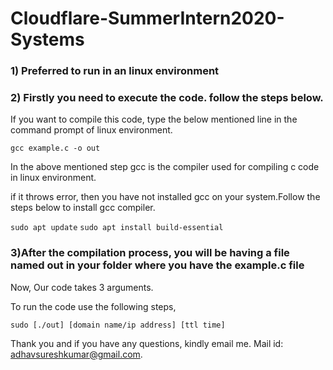 # Cloudflare-SummerIntern2020-Systems

### 1) Preferred to run in an linux environment

### 2) Firstly you need to execute the code.  follow the steps below.

If you want to compile this code, type the below mentioned line in the command prompt of linux environment.

`gcc example.c -o out`

In the above mentioned step gcc is the compiler used for compiling c code in linux environment.

if it throws error, then you have not installed gcc on your system.Follow the steps below to install gcc compiler.

`sudo apt update`
`sudo apt install build-essential`

### 3)After the compilation process, you will be having a file named out in your folder where you have the example.c file

Now, Our code takes 3 arguments.

To run the code use the following steps,

`sudo [./out] [domain name/ip address] [ttl time]`

Thank you and if you have any questions, kindly email me.  Mail id: adhavsureshkumar@gmail.com.
